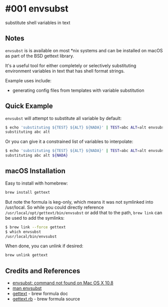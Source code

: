 # #001 envsubst

substitute shell variables in text

## Notes

`envsubst` is is available on most *nix systems and can be installed on macOS as part of the BSD gettext library.

It's a useful tool for either completely or selectively substituting environment variables
in text that has shell format strings.

Example uses include:

* generating config files from templates with variable substitution

## Quick Example

`envsubst` will attempt to substitute all variable by default:

```sh
$ echo 'substituting ${TEST} ${ALT} ${NADA}' | TEST=abc ALT=alt envsubst
substituting abc alt
```

Or you can give it a constrained list of variables to interpolate:

```sh
$ echo 'substituting ${TEST} ${ALT} ${NADA}' | TEST=abc ALT=alt envsubst '$TEST:$ALT'
substituting abc alt ${NADA}
```

## macOS Installation

Easy to install with homebrew:

```sh
brew install gettext
```

But note the formula is keg-only, which means it was not symlinked into /usr/local.
So while you could directly reference `/usr/local/opt/gettext/bin/envsubst` or add that to the path,
`brew link` can be used to add the symlinks:

```sh
$ brew link --force gettext
$ which envsubst
/usr/local/bin/envsubst
```

When done, you can unlink if desired:

```sh
brew unlink gettext
```

## Credits and References

* [envsubst: command not found on Mac OS X 10.8](http://stackoverflow.com/questions/23620827/envsubst-command-not-found-on-mac-os-x-10-8)
* [man envsubst](http://www.unix.com/man-page/linux/1/envsubst/)
* [gettext](http://brewformulas.org/gettext) - brew formula doc
* [gettext.rb](https://github.com/Homebrew/homebrew/blob/master/Library/Formula/gettext.rb) - brew formula source
